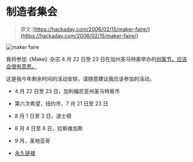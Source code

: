 # 制造者集会

> 原文:[https://hackaday.com/2006/02/15/maker-faire/](https://hackaday.com/2006/02/15/maker-faire/)

![maker faire](../Images/827944244b13ad031448c9175aac0376.png)

我将参加《Make》杂志 4 月 22 日至 23 日在加州圣马特奥举办的[创客节。应该会很有意思。](http://makezine.com/faire/)

这是我今年剩余时间的活动安排。请随意建议我应该参加的活动。

*   4 月 22 日至 23 日，加利福尼亚州圣马特奥市

*   第六次希望，纽约市，7 月 21 日至 23 日

*   8 月 1 日至 3 日，波士顿

*   8 月 4 日至 6 日，拉斯维加斯

*   9 月，圣地亚哥

*   [永久链接](http://makezine.com/faire/)